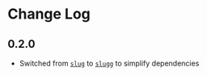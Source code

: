 # Change Log

## 0.2.0

- Switched from [`slug`](http://npm.im/slug) to [`slugg`](http://npm.im/slugg) to simplify dependencies
